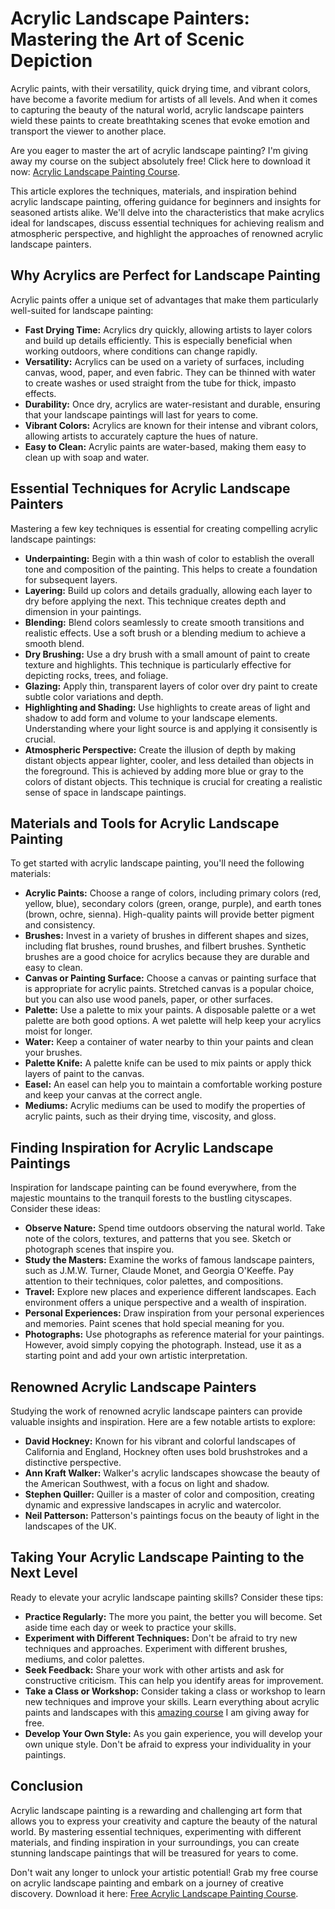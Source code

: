 # Acrylic Landscape Painters: Mastering the Art of Scenic Depiction

Acrylic paints, with their versatility, quick drying time, and vibrant colors, have become a favorite medium for artists of all levels. And when it comes to capturing the beauty of the natural world, acrylic landscape painters wield these paints to create breathtaking scenes that evoke emotion and transport the viewer to another place.

Are you eager to master the art of acrylic landscape painting? I'm giving away my course on the subject absolutely free! Click here to download it now: [Acrylic Landscape Painting Course](https://udemywork.com/acrylic-landscape-painters).

This article explores the techniques, materials, and inspiration behind acrylic landscape painting, offering guidance for beginners and insights for seasoned artists alike. We'll delve into the characteristics that make acrylics ideal for landscapes, discuss essential techniques for achieving realism and atmospheric perspective, and highlight the approaches of renowned acrylic landscape painters.

## Why Acrylics are Perfect for Landscape Painting

Acrylic paints offer a unique set of advantages that make them particularly well-suited for landscape painting:

*   **Fast Drying Time:** Acrylics dry quickly, allowing artists to layer colors and build up details efficiently. This is especially beneficial when working outdoors, where conditions can change rapidly.
*   **Versatility:** Acrylics can be used on a variety of surfaces, including canvas, wood, paper, and even fabric. They can be thinned with water to create washes or used straight from the tube for thick, impasto effects.
*   **Durability:** Once dry, acrylics are water-resistant and durable, ensuring that your landscape paintings will last for years to come.
*   **Vibrant Colors:** Acrylics are known for their intense and vibrant colors, allowing artists to accurately capture the hues of nature.
*   **Easy to Clean:** Acrylic paints are water-based, making them easy to clean up with soap and water.

## Essential Techniques for Acrylic Landscape Painters

Mastering a few key techniques is essential for creating compelling acrylic landscape paintings:

*   **Underpainting:** Begin with a thin wash of color to establish the overall tone and composition of the painting. This helps to create a foundation for subsequent layers.
*   **Layering:** Build up colors and details gradually, allowing each layer to dry before applying the next. This technique creates depth and dimension in your paintings.
*   **Blending:** Blend colors seamlessly to create smooth transitions and realistic effects. Use a soft brush or a blending medium to achieve a smooth blend.
*   **Dry Brushing:** Use a dry brush with a small amount of paint to create texture and highlights. This technique is particularly effective for depicting rocks, trees, and foliage.
*   **Glazing:** Apply thin, transparent layers of color over dry paint to create subtle color variations and depth.
*   **Highlighting and Shading:** Use highlights to create areas of light and shadow to add form and volume to your landscape elements. Understanding where your light source is and applying it consisently is crucial.
*   **Atmospheric Perspective:** Create the illusion of depth by making distant objects appear lighter, cooler, and less detailed than objects in the foreground. This is achieved by adding more blue or gray to the colors of distant objects. This technique is crucial for creating a realistic sense of space in landscape paintings.

## Materials and Tools for Acrylic Landscape Painting

To get started with acrylic landscape painting, you'll need the following materials:

*   **Acrylic Paints:** Choose a range of colors, including primary colors (red, yellow, blue), secondary colors (green, orange, purple), and earth tones (brown, ochre, sienna). High-quality paints will provide better pigment and consistency.
*   **Brushes:** Invest in a variety of brushes in different shapes and sizes, including flat brushes, round brushes, and filbert brushes. Synthetic brushes are a good choice for acrylics because they are durable and easy to clean.
*   **Canvas or Painting Surface:** Choose a canvas or painting surface that is appropriate for acrylic paints. Stretched canvas is a popular choice, but you can also use wood panels, paper, or other surfaces.
*   **Palette:** Use a palette to mix your paints. A disposable palette or a wet palette are both good options. A wet palette will help keep your acrylics moist for longer.
*   **Water:** Keep a container of water nearby to thin your paints and clean your brushes.
*   **Palette Knife:** A palette knife can be used to mix paints or apply thick layers of paint to the canvas.
*   **Easel:** An easel can help you to maintain a comfortable working posture and keep your canvas at the correct angle.
*   **Mediums:** Acrylic mediums can be used to modify the properties of acrylic paints, such as their drying time, viscosity, and gloss.

## Finding Inspiration for Acrylic Landscape Paintings

Inspiration for landscape painting can be found everywhere, from the majestic mountains to the tranquil forests to the bustling cityscapes. Consider these ideas:

*   **Observe Nature:** Spend time outdoors observing the natural world. Take note of the colors, textures, and patterns that you see. Sketch or photograph scenes that inspire you.
*   **Study the Masters:** Examine the works of famous landscape painters, such as J.M.W. Turner, Claude Monet, and Georgia O'Keeffe. Pay attention to their techniques, color palettes, and compositions.
*   **Travel:** Explore new places and experience different landscapes. Each environment offers a unique perspective and a wealth of inspiration.
*   **Personal Experiences:** Draw inspiration from your personal experiences and memories. Paint scenes that hold special meaning for you.
*   **Photographs:** Use photographs as reference material for your paintings. However, avoid simply copying the photograph. Instead, use it as a starting point and add your own artistic interpretation.

## Renowned Acrylic Landscape Painters

Studying the work of renowned acrylic landscape painters can provide valuable insights and inspiration. Here are a few notable artists to explore:

*   **David Hockney:** Known for his vibrant and colorful landscapes of California and England, Hockney often uses bold brushstrokes and a distinctive perspective.
*   **Ann Kraft Walker:** Walker's acrylic landscapes showcase the beauty of the American Southwest, with a focus on light and shadow.
*   **Stephen Quiller:** Quiller is a master of color and composition, creating dynamic and expressive landscapes in acrylic and watercolor.
*   **Neil Patterson:** Patterson's paintings focus on the beauty of light in the landscapes of the UK.

## Taking Your Acrylic Landscape Painting to the Next Level

Ready to elevate your acrylic landscape painting skills? Consider these tips:

*   **Practice Regularly:** The more you paint, the better you will become. Set aside time each day or week to practice your skills.
*   **Experiment with Different Techniques:** Don't be afraid to try new techniques and approaches. Experiment with different brushes, mediums, and color palettes.
*   **Seek Feedback:** Share your work with other artists and ask for constructive criticism. This can help you identify areas for improvement.
*   **Take a Class or Workshop:** Consider taking a class or workshop to learn new techniques and improve your skills. Learn everything about acrylic paints and landscapes with this [amazing course](https://udemywork.com/acrylic-landscape-painters) I am giving away for free.
*   **Develop Your Own Style:** As you gain experience, you will develop your own unique style. Don't be afraid to express your individuality in your paintings.

## Conclusion

Acrylic landscape painting is a rewarding and challenging art form that allows you to express your creativity and capture the beauty of the natural world. By mastering essential techniques, experimenting with different materials, and finding inspiration in your surroundings, you can create stunning landscape paintings that will be treasured for years to come.

Don't wait any longer to unlock your artistic potential! Grab my free course on acrylic landscape painting and embark on a journey of creative discovery. Download it here: [Free Acrylic Landscape Painting Course](https://udemywork.com/acrylic-landscape-painters).
